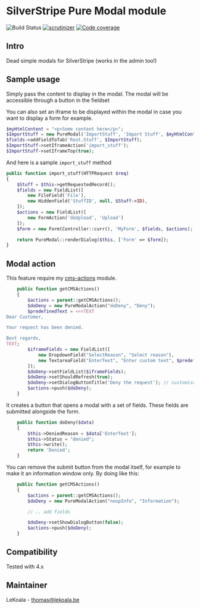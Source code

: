 # SilverStripe Pure Modal module

![Build Status](https://github.com/lekoala/silverstripe-pure-modal/actions/workflows/ci.yml/badge.svg)
[![scrutinizer](https://scrutinizer-ci.com/g/lekoala/silverstripe-pure-modal/badges/quality-score.png?b=master)](https://scrutinizer-ci.com/g/lekoala/silverstripe-pure-modal/)
[![Code coverage](https://codecov.io/gh/lekoala/silverstripe-pure-modal/branch/master/graph/badge.svg)](https://codecov.io/gh/lekoala/silverstripe-pure-modal)

## Intro

Dead simple modals for SilverStripe (works in the admin too!)

## Sample usage

Simply pass the content to display in the modal. The modal will be accessible through a button in the fieldset

You can also set an iframe to be displayed within the modal in case you want to display a form for example.

```php
$myHtmlContent = "<p>Some content here</p>";
$ImportStuff = new PureModal('ImportStuff', 'Import Stuff', $myHtmlContent);
$fields->addFieldToTab('Root.Stuff', $ImportStuff);
$ImportStuff->setIframeAction('import_stuff');
$ImportStuff->setIframeTop(true);
```

And here is a sample `import_stuff` method

```php
public function import_stuff(HTTPRequest $req)
{
    $Stuff = $this->getRequestedRecord();
    $fields = new FieldList([
        new FileField('File'),
        new HiddenField('StuffID', null, $Stuff->ID),
    ]);
    $actions = new FieldList([
        new FormAction('doUpload', 'Upload')
    ]);
    $form = new Form(Controller::curr(), 'MyForm', $fields, $actions);

    return PureModal::renderDialog($this, ['Form' => $form]);
}
```

## Modal action

This feature require my [cms-actions](https://github.com/lekoala/silverstripe-cms-actions) module.

```php
    public function getCMSActions()
    {
        $actions = parent::getCMSActions();
        $doDeny = new PureModalAction("doDeny", "Deny");
        $predefinedText = <<<TEXT
Dear Customer,

Your request has been denied.

Best regards,
TEXT;
        $iframeFields = new FieldList([
            new DropdownField("SelectReason", "Select reason"),
            new TextareaField("EnterText", "Enter custom text", $predefinedText),
        ]);
        $doDeny->setFieldList($iframeFields);
        $doDeny->setShouldRefresh(true);
        $doDeny->setDialogButtonTitle('Deny the request'); // customised modal submit button
        $actions->push($doDeny);
    }
```

It creates a button that opens a modal with a set of fields. These fields
are submitted alongside the form.

```php
    public function doDeny($data)
    {
        $this->DeniedReason = $data['EnterText'];
        $this->Status = "denied";
        $this->write();
        return 'Denied';
    }
```

You can remove the submit button from the modal itself, for example to make it an information window only.
By doing like this:

```php
    public function getCMSActions()
    {
        $actions = parent::getCMSActions();
        $doDeny = new PureModalAction("noopInfo", "Information");

        // .. add fields

        $doDeny->setShowDialogButton(false);
        $actions->push($doDeny);
    }
```

## Compatibility

Tested with 4.x

## Maintainer

LeKoala - thomas@lekoala.be
